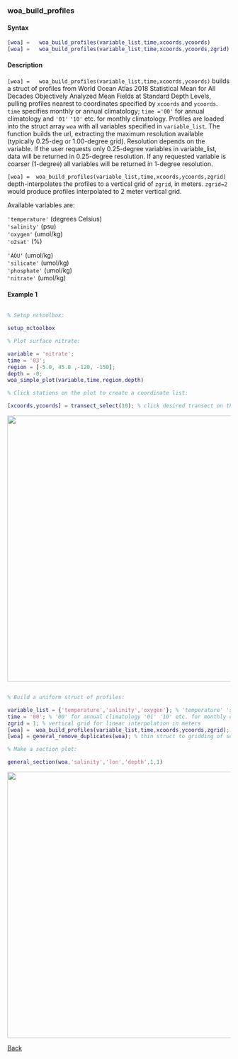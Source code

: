 ### woa_build_profiles

#### Syntax

```Matlab
[woa] =   woa_build_profiles(variable_list,time,xcoords,ycoords)
[woa] =   woa_build_profiles(variable_list,time,xcoords,ycoords,zgrid)
```
#### Description

``[woa] =   woa_build_profiles(variable_list,time,xcoords,ycoords)`` builds a struct of profiles from World Ocean Atlas 2018 Statistical Mean for All Decades Objectively Analyzed Mean Fields at Standard Depth Levels, pulling profiles nearest to coordinates specified by ``xcoords`` and ``ycoords``. ``time`` specifies monthly or annual climatology; ``time ='00'`` for annual climatology and ``'01'`` ``'10'`` etc. for monthly climatology. Profiles are loaded into the struct array ``woa`` with all variables specified in ``variable_list``. The function builds the url, extracting the maximum resolution available (typically 0.25-deg or 1.00-degree grid). Resolution depends on the variable. If the user requests only 0.25-degree variables in variable_list, data will be returned in  0.25-degree resolution. If any requested variable is coarser (1-degree) all variables will be returned in 1-degree resolution.

``[woa] =  woa_build_profiles(variable_list,time,xcoords,ycoords,zgrid)`` depth-interpolates the profiles to a vertical grid of ``zgrid``, in meters. ``zgrid=2`` would produce profiles interpolated to 2 meter vertical grid.

Available variables are:

``'temperature'`` (degrees Celsius)    
``'salinity'`` (psu)                    
``'oxygen'`` (umol/kg)                 
``'o2sat'`` (%)

``'AOU'`` (umol/kg)                
``'silicate'`` (umol/kg)          
``'phosphate'`` (umol/kg)   
``'nitrate'`` (umol/kg)                      

#### Example 1


```Matlab

% Setup nctoolbox:

setup_nctoolbox

% Plot surface nitrate:

variable = 'nitrate';
time = '03';
region = [-5.0, 45.0 ,-120, -150]; 
depth = -0; 
woa_simple_plot(variable,time,region,depth)

% Click stations on the plot to create a coordinate list:

[xcoords,ycoords] = transect_select(10); % click desired transect on the figure, densify selection by 10x 

```
<img src="https://user-images.githubusercontent.com/24570061/88359631-5c1a0980-cd41-11ea-8e2b-c331e28e1e09.png" width="600">

```Matlab

% Build a uniform struct of profiles:

variable_list = {'temperature','salinity','oxygen'}; % 'temperature' 'salinity' 'oxygen' 'o2sat' 'AOU' 'silicate' 'phosphate' 'nitrate'
time = '00'; % '00' for annual climatology '01' '10' etc. for monthly climatology
zgrid = 1; % vertical grid for linear interpolation in meters
[woa] =  woa_build_profiles(variable_list,time,xcoords,ycoords,zgrid); % zgrid optional, no interpolation if unspecified
[woa] = general_remove_duplicates(woa); % thin struct to gridding of source

% Make a section plot:

general_section(woa,'salinity','lon','depth',1,1)
```

<img src="https://user-images.githubusercontent.com/24570061/88359633-5d4b3680-cd41-11ea-84bd-ef62b5f42fbb.png" width="600">

[Back](https://github.com/lnferris/ocean_data_tools#building-uniform-structs-from-data-sources-1)

